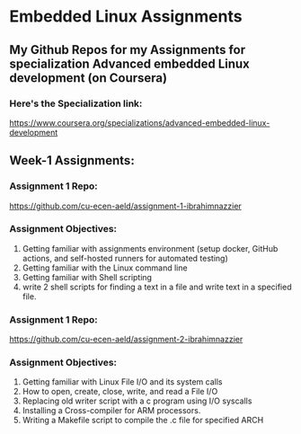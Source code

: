 # Embedded Linux Assignments
## My Github Repos for my Assignments for specialization Advanced embedded Linux development (on Coursera)

### Here's the Specialization link: 
https://www.coursera.org/specializations/advanced-embedded-linux-development
## Week-1 Assignments:
### Assignment 1 Repo: 
https://github.com/cu-ecen-aeld/assignment-1-ibrahimnazzier
### Assignment Objectives:
1. Getting familiar with assignments environment (setup docker, GitHub actions, and self-hosted runners for automated testing)
2. Getting familiar with the Linux command line
3. Getting familiar with Shell scripting
4. write 2 shell scripts for finding a text in a file and write text in a specified file.

### Assignment 1 Repo: 
https://github.com/cu-ecen-aeld/assignment-2-ibrahimnazzier
### Assignment Objectives:
1. Getting familiar with Linux File I/O and its system calls 
2. How to open, create, close, write, and read a File I/O
3. Replacing old writer script with a c program using I/O syscalls
4. Installing a Cross-compiler for ARM processors.
5. Writing a Makefile script to compile the .c file for specified ARCH
